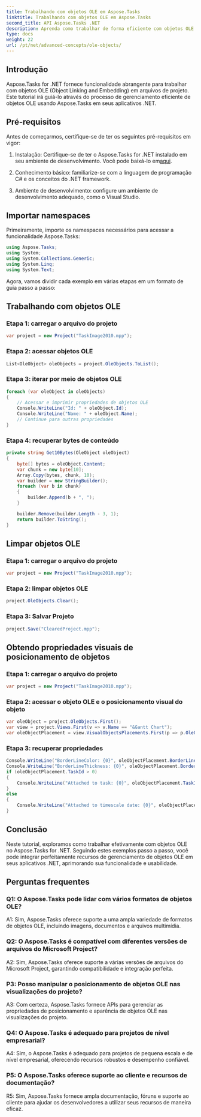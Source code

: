 ```yaml
---
title: Trabalhando com objetos OLE em Aspose.Tasks
linktitle: Trabalhando com objetos OLE em Aspose.Tasks
second_title: API Aspose.Tasks .NET
description: Aprenda como trabalhar de forma eficiente com objetos OLE em aplicativos .NET usando Aspose.Tasks, aprimorando os recursos de gerenciamento de projetos.
type: docs
weight: 22
url: /pt/net/advanced-concepts/ole-objects/
---
```

## Introdução

Aspose.Tasks for .NET fornece funcionalidade abrangente para trabalhar com objetos OLE (Object Linking and Embedding) em arquivos de projeto. Este tutorial irá guiá-lo através do processo de gerenciamento eficiente de objetos OLE usando Aspose.Tasks em seus aplicativos .NET.

## Pré-requisitos

Antes de começarmos, certifique-se de ter os seguintes pré-requisitos em vigor:

1.  Instalação: Certifique-se de ter o Aspose.Tasks for .NET instalado em seu ambiente de desenvolvimento. Você pode baixá-lo em[aqui](https://releases.aspose.com/tasks/net/).

2. Conhecimento básico: familiarize-se com a linguagem de programação C# e os conceitos do .NET framework.

3. Ambiente de desenvolvimento: configure um ambiente de desenvolvimento adequado, como o Visual Studio.

## Importar namespaces

Primeiramente, importe os namespaces necessários para acessar a funcionalidade Aspose.Tasks:

```csharp
using Aspose.Tasks;
using System;
using System.Collections.Generic;
using System.Linq;
using System.Text;


```

Agora, vamos dividir cada exemplo em várias etapas em um formato de guia passo a passo:

## Trabalhando com objetos OLE

### Etapa 1: carregar o arquivo do projeto
```csharp
var project = new Project("TaskImage2010.mpp");
```

### Etapa 2: acessar objetos OLE
```csharp
List<OleObject> oleObjects = project.OleObjects.ToList();
```

### Etapa 3: iterar por meio de objetos OLE
```csharp
foreach (var oleObject in oleObjects)
{
    // Acessar e imprimir propriedades de objetos OLE
    Console.WriteLine("Id: " + oleObject.Id);
    Console.WriteLine("Name: " + oleObject.Name);
    // Continue para outras propriedades
}
```

### Etapa 4: recuperar bytes de conteúdo
```csharp
private string Get10Bytes(OleObject oleObject)
{
    byte[] bytes = oleObject.Content;
    var chunk = new byte[10];
    Array.Copy(bytes, chunk, 10);
    var builder = new StringBuilder();
    foreach (var b in chunk)
    {
        builder.Append(b + ", ");
    }

    builder.Remove(builder.Length - 3, 1);
    return builder.ToString();
}
```

## Limpar objetos OLE

### Etapa 1: carregar o arquivo do projeto
```csharp
var project = new Project("TaskImage2010.mpp");
```

### Etapa 2: limpar objetos OLE
```csharp
project.OleObjects.Clear();
```

### Etapa 3: Salvar Projeto
```csharp
project.Save("ClearedProject.mpp");
```

## Obtendo propriedades visuais de posicionamento de objetos

### Etapa 1: carregar o arquivo do projeto
```csharp
var project = new Project("TaskImage2010.mpp");
```

### Etapa 2: acessar o objeto OLE e o posicionamento visual do objeto
```csharp
var oleObject = project.OleObjects.First();
var view = project.Views.First(v => v.Name == "&Gantt Chart");
var oleObjectPlacement = view.VisualObjectsPlacements.First(p => p.OleObjectId == oleObject.Id);
```

### Etapa 3: recuperar propriedades
```csharp
Console.WriteLine("BorderLineColor: {0}", oleObjectPlacement.BorderLineColor);
Console.WriteLine("BorderLineThickness: {0}", oleObjectPlacement.BorderLineThickness);
if (oleObjectPlacement.TaskId > 0)
{
    Console.WriteLine("Attached to task: {0}", oleObjectPlacement.TaskId);
}
else
{
    Console.WriteLine("Attached to timescale date: {0}", oleObjectPlacement.TimescaleDate);
}
```

## Conclusão

Neste tutorial, exploramos como trabalhar efetivamente com objetos OLE no Aspose.Tasks for .NET. Seguindo estes exemplos passo a passo, você pode integrar perfeitamente recursos de gerenciamento de objetos OLE em seus aplicativos .NET, aprimorando sua funcionalidade e usabilidade.

## Perguntas frequentes

### Q1: O Aspose.Tasks pode lidar com vários formatos de objetos OLE?

A1: Sim, Aspose.Tasks oferece suporte a uma ampla variedade de formatos de objetos OLE, incluindo imagens, documentos e arquivos multimídia.

### Q2: O Aspose.Tasks é compatível com diferentes versões de arquivos do Microsoft Project?

A2: Sim, Aspose.Tasks oferece suporte a várias versões de arquivos do Microsoft Project, garantindo compatibilidade e integração perfeita.

### P3: Posso manipular o posicionamento de objetos OLE nas visualizações do projeto?

A3: Com certeza, Aspose.Tasks fornece APIs para gerenciar as propriedades de posicionamento e aparência de objetos OLE nas visualizações do projeto.

### Q4: O Aspose.Tasks é adequado para projetos de nível empresarial?

A4: Sim, o Aspose.Tasks é adequado para projetos de pequena escala e de nível empresarial, oferecendo recursos robustos e desempenho confiável.

### P5: O Aspose.Tasks oferece suporte ao cliente e recursos de documentação?

R5: Sim, Aspose.Tasks fornece ampla documentação, fóruns e suporte ao cliente para ajudar os desenvolvedores a utilizar seus recursos de maneira eficaz.